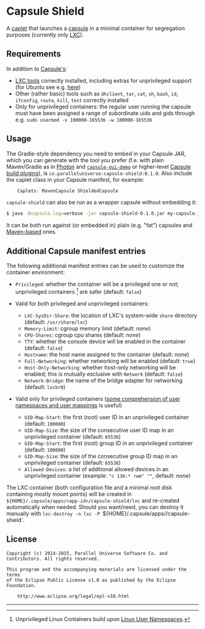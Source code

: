 # Capsule Shield

A [caplet](https://github.com/puniverse/capsule#what-are-caplets) that launches a [capsule](https://github.com/puniverse/capsule) in a minimal container for segregation purposes (currently only [LXC](https://linuxcontainers.org/)).

## Requirements

In addition to [Capsule's](https://github.com/puniverse/capsule):

  * [LXC tools](https://linuxcontainers.org/) correctly installed, including extras for unprivileged support (for Ubuntu see e.g. [here](http://www.unixmen.com/setup-linux-containers-using-lxc-on-ubuntu-15-04/))
  * Other (rather basic) tools such as `dhclient`, `tar`, `cat`, `sh`, `bash`, `id`, `ifconfig`, `route`, `kill`, `test` correctly installed
  * Only for unprivileged containers: the regular user running the capsule must have been assigned a range of subordinate uids and gids through e.g. `sudo usermod -v 100000-165536 -w 100000-165536`

## Usage

The Gradle-style dependency you need to embed in your Capsule JAR, which you can generate with the tool you prefer (f.e. with plain Maven/Gradle as in [Photon](https://github.com/puniverse/photon) and [`capsule-gui-demo`](https://github.com/puniverse/capsule-gui-demo) or higher-level [Capsule build plugins](https://github.com/puniverse/capsule#build-tool-plugins)), is `co.paralleluniverse:capsule-shield:0.1.0`. Also include the caplet class in your Capsule manifest, for example:

``` gradle
    Caplets: MavenCapsule ShieldedCapsule
```

`capsule-shield` can also be run as a wrapper capsule without embedding it:

``` bash
$ java -Dcapsule.log=verbose -jar capsule-shield-0.1.0.jar my-capsule.jar my-capsule-arg1 ...
```

It can be both run against (or embedded in) plain (e.g. "fat") capsules and [Maven-based](https://github.com/puniverse/capsule-desktop) ones.

## Additional Capsule manifest entries

The following additional manifest entries can be used to customize the container environment:

  * `Privileged`: whether the container will be a privileged one or not; unprivileged containers [^namespaces] are safer (default: `false`)

  * Valid for both privileged and unprivileged containers:
    * `LXC-SysDir-Share`: the location of LXC's system-wide `share` directory (default: `/usr/share/lxc`)
    * `Memory-Limit`: cgroup memory limit (default: _none_)
    * `CPU-Shares`: cgroup cpu shares (default: _none_)
    * `TTY`: whether the console device will be enabled in the container (default: `false`)
    * `Hostname`: the host name assigned to the container (default: _none_)
    * `Full-Networking`: whether networking will be enabled (default: `true`)
    * `Host-Only-Networking`: whether host-only networking will be enabled; this is mutually esclusive with `Network` (default: `false`)
    * `Network-Bridge`: the name of the bridge adapter for networking (default: `lxcbr0`)

  * Valid only for privileged containers ([some comprehension of user namespaces and user mappings](https://lwn.net/Articles/532593/) is useful)
    * `UID-Map-Start`: the first (root) user ID in an unprivileged container (default: `100000`)
    * `UID-Map-Size`: the size of the consecutive user ID map in an unprivileged container (default: `65536`)
    * `GID-Map-Start`: the first (root) group ID in an unprivileged container (default: `100000`)
    * `GID-Map-Size`: the size of the consecutive group ID map in an unprivileged container (default: `65536`)
    * `Allowed-Devices`: a list of additional allowed devices in an unprivileged container (example: `"c 136:* rwm" ""`, default: _none_)

[^namespaces]: Unprivileged Linux Containers build upon [Linux User Namespaces](https://lwn.net/Articles/531114/).

The LXC container (both configuration file and a minimal root disk containing mostly mount points) will be created in `${HOME}/.capsule/apps/<app-id>/capsule-shield/lxc` and re-created automatically when needed. Should you want/need, you can destroy it manually with `lxc-destroy -n lxc -P `${HOME}/.capsule/apps/<app-id>/capsule-shield`.

## License

    Copyright (c) 2014-2015, Parallel Universe Software Co. and Contributors. All rights reserved.

    This program and the accompanying materials are licensed under the terms
    of the Eclipse Public License v1.0 as published by the Eclipse Foundation.

        http://www.eclipse.org/legal/epl-v10.html

---
